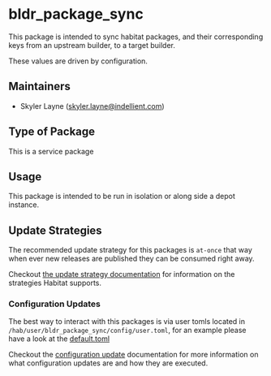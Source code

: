 # bldr_package_sync

This package is intended to sync habitat packages, and their corresponding keys from an upstream
builder, to a target builder.

These values are driven by configuration.

## Maintainers

* Skyler Layne (<skyler.layne@indellient.com>)

## Type of Package

This is a service package

## Usage

This package is intended to be run in isolation or along side a depot instance.

## Update Strategies

The recommended update strategy for this packages is `at-once` that way when ever new releases are
published they can be consumed right away.

Checkout [the update strategy documentation](https://www.habitat.sh/docs/using-habitat/#update-strategy)
for information on the
strategies Habitat supports.

### Configuration Updates

The best way to interact with this packages is via user tomls located in
`/hab/user/bldr_package_sync/config/user.toml`, for an example please have a look at the
[default.toml](./default.toml)

Checkout the [configuration update](https://www.habitat.sh/docs/using-habitat/#configuration-updates)
documentation for more
information on what configuration updates are and how they are executed.

